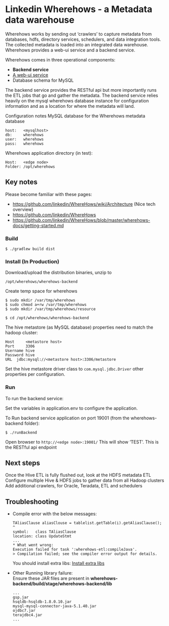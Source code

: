 # Linkedin Wherehows - a Metadata data warehouse

Wherehows works by sending out ‘crawlers’ to capture metadata from databases, hdfs, directory services, schedulers, and data integration tools. The collected metadata is loaded into an integrated data warehouse. Wherehows provides a web-ui service and a backend service.

Wherehows comes in three operational components:
- **Backend service**
- [A web-ui service](../wherehows-frontend/README.md)
- Database schema for MySQL

The backend service provides the RESTful api but more importantly runs the ETL jobs that go and gather the metadata. The backend service relies heavily on the mysql wherehows database instance for configuration information and as a location for where the metadata will land.

Configuration notes
MySQL database for the Wherehows metadata database
```
host:	<mysqlhost>
db:     wherehows
user:	wherehows
pass:	wherehows
```
Wherehows application directory (in test):
```
Host:	<edge node>
Folder:	/opt/wherehows
```

## Key notes
Please become familiar with these pages:
- https://github.com/linkedin/WhereHows/wiki/Architecture (Nice tech overview)
- https://github.com/linkedin/WhereHows
- https://github.com/linkedin/WhereHows/blob/master/wherehows-docs/getting-started.md

### Build
```
$ ./gradlew build dist
```

### Install (In Production)
Download/upload the distribution binaries, unzip to
```
/opt/wherehows/wherehows-backend
```

Create temp space for wherehows
```
$ sudo mkdir /var/tmp/wherehows
$ sudo chmod a+rw /var/tmp/wherehows
$ sudo mkdir /var/tmp/wherehows/resource
```

```
$ cd /opt/wherehows/wherehows-backend
```

The hive metastore (as MySQL database) properties need to match the hadoop cluster:
```
Host	 <metastore host>
Port	 3306
Username hive
Password hive
URL	 jdbc:mysql://<metastore host>:3306/metastore
```
Set the hive metastore driver class to ```com.mysql.jdbc.Driver```
other properties per configuration.


### Run
To run the backend service:

Set the variables in application.env to configure the application.

To Run backend service application on port 19001 (from the wherehows-backend folder):
```
$ ./runBackend
```

Open browser to ```http://<edge node>:19001/```
This will show ‘TEST’. This is the RESTful api endpoint


## Next steps
Once the Hive ETL is fully flushed out, look at the HDFS metadata ETL
Configure multiple Hive & HDFS jobs to gather data from all Hadoop clusters
Add additional crawlers, for Oracle, Teradata, ETL and schedulers

## Troubleshooting

- Compile error with the below messages:
   ```
   TAliasClause aliasClouse = tablelist.getTable(i).getAliasClause();
   ^
   symbol:   class TAliasClause
   location: class UpdateStmt
   ...
   * What went wrong:
   Execution failed for task ':wherehows-etl:compileJava'.
   > Compilation failed; see the compiler error output for details.
   
   ```
   You should install extra libs:  [Install extra libs](https://github.com/linkedin/WhereHows/tree/master/wherehows-etl/extralibs)
   
-  Other Running library failure:  
   Ensure these JAR files are present in **wherehows-backend/build/stage/wherehows-backend/lib**
   ```
   ...
   gsp.jar
   hsqldb-hsqldb-1.8.0.10.jar
   mysql-mysql-connector-java-5.1.40.jar
   ojdbc7.jar
   terajdbc4.jar
   ...
   ```